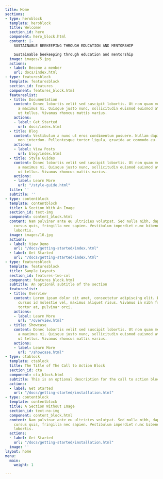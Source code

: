```yaml
---
title: Home
sections:
- type: heroblock
  template: heroblock
  title: Welcome!
  section_id: hero
  component: hero_block.html
  content: |-
    SUSTAINABLE BEEKEEPING THROUGH EDUCATION AND MENTORSHIP

    Sustainable beekeeping through education and mentorship
  image: images/5.jpg
  actions:
  - label: Become a member
    url: docs/index.html
- type: featuresblock
  template: featuresblock
  section_id: features
  component: features_block.html
  featureslist:
  - title: Documentation
    content: Donec lobortis velit sed suscipit lobortis. Ut non quam metus. Nullam
      a maximus mi. Quisque justo nunc, sollicitudin euismod euismod at, tincidunt
      ut tellus. Vivamus rhoncus mattis varius.
    actions:
    - label: Get Started
      url: docs/index.html
  - title: Blog
    content: Vestibulum a nunc ut eros condimentum posuere. Nullam dapibus quis nunc
      non interdum. Pellentesque tortor ligula, gravida ac commodo eu.
    actions:
    - label: View Posts
      url: blog/index.html
  - title: Style Guides
    content: Donec lobortis velit sed suscipit lobortis. Ut non quam metus. Nullam
      a maximus mi. Quisque justo nunc, sollicitudin euismod euismod at, tincidunt
      ut tellus. Vivamus rhoncus mattis varius.
    actions:
    - label: Learn More
      url: "/style-guide.html"
  title: ''
  subtitle: ''
- type: contentblock
  template: contentblock
  title: A Section With An Image
  section_id: text-img
  component: content_block.html
  content: Nam pulvinar ante eu ultricies volutpat. Sed nulla nibh, dapibus sit amet
    cursus quis, fringilla nec sapien. Vestibulum imperdiet nunc bibendum consectetur
    lobortis.
  image: images/10.jpg
  actions:
  - label: View Demo
    url: "/docs/getting-started/index.html"
  - label: Get Started
    url: "/docs/getting-started/index.html"
- type: featuresblock
  template: featuresblock
  title: Sample Layouts
  section_id: features-two-col
  component: features_block.html
  subtitle: An optional subtitle of the section
  featureslist:
  - title: Overview
    content: Lorem ipsum dolor sit amet, consectetur adipiscing elit. Donec nisl ligula,
      cursus id molestie vel, maximus aliquet risus. Vivamus in nibh fringilla, fringilla
      tortor at, pulvinar orci.
    actions:
    - label: Learn More
      url: "/overview.html"
  - title: Showcase
    content: Donec lobortis velit sed suscipit lobortis. Ut non quam metus. Nullam
      a maximus mi. Quisque justo nunc, sollicitudin euismod euismod at, tincidunt
      ut tellus. Vivamus rhoncus mattis varius.
    actions:
    - label: Learn More
      url: "/showcase.html"
- type: ctablock
  template: ctablock
  title: The Title of The Call to Action Block
  section_id: cta
  component: cta_block.html
  subtitle: This is an optional description for the call to action block.
  actions:
  - label: Get Started
    url: "/docs/getting-started/installation.html"
- type: contentblock
  template: contentblock
  title: A Section Without Image
  section_id: text-no-img
  component: content_block.html
  content: Nam pulvinar ante eu ultricies volutpat. Sed nulla nibh, dapibus sit amet
    cursus quis, fringilla nec sapien. Vestibulum imperdiet nunc bibendum consectetur
    lobortis.
  actions:
  - label: Get Started
    url: "/docs/getting-started/installation.html"
  image: ''
layout: home
menu:
  main:
    weight: 1

---
```

